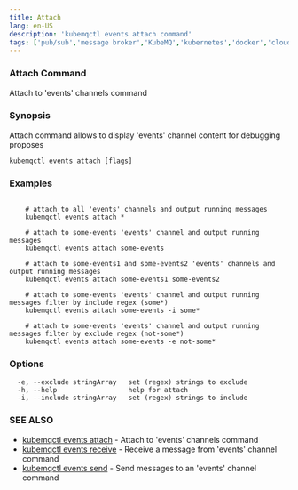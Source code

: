 ```yaml
---
title: Attach
lang: en-US
description: 'kubemqctl events attach command'
tags: ['pub/sub','message broker','KubeMQ','kubernetes','docker','cloud native','message queue','go']
---
```


### Attach Command

Attach to 'events' channels command

### Synopsis

Attach command allows to display 'events' channel content for debugging proposes

```
kubemqctl events attach [flags]
```

### Examples

```

	# attach to all 'events' channels and output running messages
	kubemqctl events attach *
	
	# attach to some-events 'events' channel and output running messages
	kubemqctl events attach some-events

	# attach to some-events1 and some-events2 'events' channels and output running messages
	kubemqctl events attach some-events1 some-events2 

	# attach to some-events 'events' channel and output running messages filter by include regex (some*)
	kubemqctl events attach some-events -i some*

	# attach to some-events 'events' channel and output running messages filter by exclude regex (not-some*)
	kubemqctl events attach some-events -e not-some*

```

### Options

```
  -e, --exclude stringArray   set (regex) strings to exclude
  -h, --help                  help for attach
  -i, --include stringArray   set (regex) strings to include
```


### SEE ALSO

* [kubemqctl events attach](kubemqctl_events_attach.md)	 - Attach to 'events' channels command
* [kubemqctl events receive](kubemqctl_events_receive.md)	 - Receive a message from 'events' channel command
* [kubemqctl events send](kubemqctl_events_send.md)	 - Send messages to an 'events' channel command


